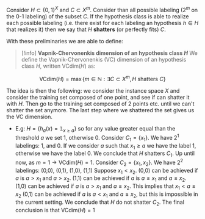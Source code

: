 Consider $H \subset \{0,1\}^X$ and $C\subset X^m$.
Consider than all possible labeling ($2^m$ on the 0-1 labeling) of the subset $C$.
If the hypothesis class is able to realize each possible labeling (i.e. there exist for each labeling an hypothesis $h \in H$ that realizes it) then we say that $H$ **shatters** (or perfectly fits) $C$.

With these preliminaries we are able to define:

>[!info] **Vapnik-Chervonenkis dimension of an hypothesis class $H$**
>We define the Vapnik-Chervonenkis (VC) dimension of an hypothesis class $H$, written $\text{VCdim}(H)$ as:
>
$$ \text{VCdim}(H) = \max\{m\in \mathbb{N} : \exists C \subset X^m, H\ \text{shatters}\ C\} $$

The idea is then the following: we consider the instance space $X$ and consider the training set composed of one point, and see if can shatter it with $H$. Then go to the training set composed of 2 points etc. until we can't shatter the set anymore. The last step where we shattered the set gives us the VC dimension.

- E.g: $H = \{ h_{a}(x) = \mathbb{1}_{x\geq a} \}$ so for any value greater equal than the threshold $a$ we set 1, otherwise 0.
	Consider $C_1 =\{x_1\}$. We have $2^1$ labelings: 1, and 0.
	If we consider $a$ such that $x_1 \geq a$ we have the label 1, otherwise we have the label 0.
	We conclude that $H$ shatters $C_1$. Up until now, as $m=1 \to \text{VCdim}(H) = 1$.
	Consider $C_2 =\{x_1,x_2\}$. We have $2^2$ labelings: (0,0), (0,1), (1,0), (1,1)
	Suppose $x_1 <x_2$.
	(0,0) can be achieved if $a$ is $a > x_1$ and $a > x_2$.
	(1,1) can be achieved if $a$ is $a \le x_1$ and $a\le x_2$.
	(1,0) can be achieved if $a$ is $a > x_1$ and $a \le x_2$. This implies that $x_1 < a \le x_2$
	(0,1) can be achieved if $a$ is $a < x_1$ and $a \ge x_2$, but this is impossible in the current setting.
	We conclude that $H$ do not shatter $C_2$.
	The final conclusion is that $\text{VCdim}(H) = 1$
 
